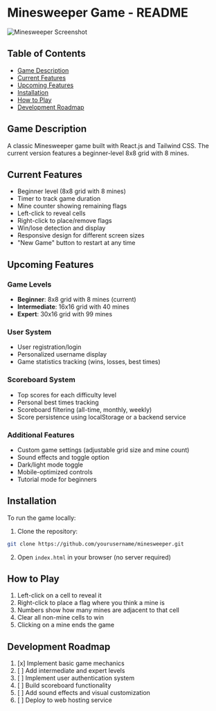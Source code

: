 # Minesweeper Game - README

![Minesweeper Screenshot](https://via.placeholder.com/600x400?text=Minesweeper+Game+Screenshot)

## Table of Contents
- [Game Description](#game-description)
- [Current Features](#current-features)
- [Upcoming Features](#upcoming-features)
- [Installation](#installation)
- [How to Play](#how-to-play)
- [Development Roadmap](#development-roadmap)

## Game Description
A classic Minesweeper game built with React.js and Tailwind CSS. The current version features a beginner-level 8x8 grid with 8 mines.

## Current Features
- Beginner level (8x8 grid with 8 mines)
- Timer to track game duration
- Mine counter showing remaining flags
- Left-click to reveal cells
- Right-click to place/remove flags
- Win/lose detection and display
- Responsive design for different screen sizes
- "New Game" button to restart at any time

## Upcoming Features

### Game Levels
- **Beginner**: 8x8 grid with 8 mines (current)
- **Intermediate**: 16x16 grid with 40 mines
- **Expert**: 30x16 grid with 99 mines

### User System
- User registration/login
- Personalized username display
- Game statistics tracking (wins, losses, best times)

### Scoreboard System
- Top scores for each difficulty level
- Personal best times tracking
- Scoreboard filtering (all-time, monthly, weekly)
- Score persistence using localStorage or a backend service

### Additional Features
- Custom game settings (adjustable grid size and mine count)
- Sound effects and toggle option
- Dark/light mode toggle
- Mobile-optimized controls
- Tutorial mode for beginners

## Installation
To run the game locally:

1. Clone the repository:
```bash
git clone https://github.com/yourusername/minesweeper.git
```

2. Open `index.html` in your browser (no server required)

## How to Play
1. Left-click on a cell to reveal it
2. Right-click to place a flag where you think a mine is
3. Numbers show how many mines are adjacent to that cell
4. Clear all non-mine cells to win
5. Clicking on a mine ends the game

## Development Roadmap
1. [x] Implement basic game mechanics
2. [ ] Add intermediate and expert levels
3. [ ] Implement user authentication system
4. [ ] Build scoreboard functionality
5. [ ] Add sound effects and visual customization
6. [ ] Deploy to web hosting service

